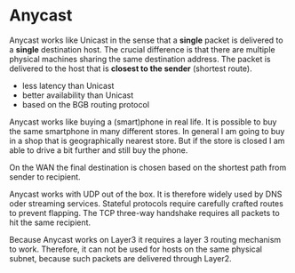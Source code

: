 # Anycast

Anycast works like Unicast in the sense that a **single** packet is delivered to a **single** destination host.
The crucial difference is that there are multiple physical machines sharing the same destination address.
The packet is delivered to the host that is **closest to the sender** (shortest route).

- less latency than Unicast
- better availability than Unicast
- based on the BGB routing protocol

Anycast works like buying a (smart)phone in real life.
It is possible to buy the same smartphone in many different stores.
In general I am going to buy in a shop that is geographically nearest store.
But if the store is closed I am able to drive a bit further and still buy the phone.

On the WAN the final destination is chosen based on the shortest path from sender to recipient.

Anycast works with UDP out of the box.
It is therefore widely used by DNS oder streaming services.
Stateful protocols require carefully crafted routes to prevent flapping.
The TCP three-way handshake requires all packets to hit the same recipient.

Because Anycast works on Layer3 it requires a layer 3 routing mechanism to work.
Therefore, it can not be used for hosts on the same physical subnet, because such packets are delivered through Layer2.
